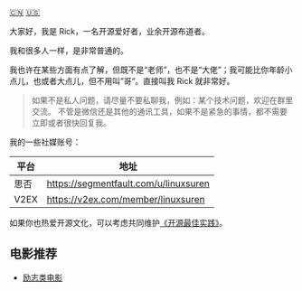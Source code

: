 [:cn:](about-me.md) [:us:](README.md)

大家好，我是 Rick，一名开源爱好者，业余开源布道者。

我和很多人一样，是非常普通的。

我也许在某些方面有点了解，但既不是“老师”，也不是“大佬”；我可能比你年龄小点儿，也或者大点儿，但不用叫”哥“。直接叫我 Rick 就非常好。

> 如果不是私人问题，请尽量不要私聊我，例如：某个技术问题，欢迎在群里交流。
> 不管是微信还是其他的通讯工具，如果不是紧急的事情，都不需要立即或者很快回复我。

我的一些社媒账号：

| 平台 | 地址 |
|---|---|
| 思否 | https://segmentfault.com/u/linuxsuren |
| V2EX | https://v2ex.com/member/linuxsuren |

如果你也热爱开源文化，可以考虑共同维护[《开源最佳实践》](https://github.com/LinuxSuRen/open-source-best-practice)。

## 电影推荐
* [励志类电影](https://github.com/LinuxSuRen/inspirational-movie/)
